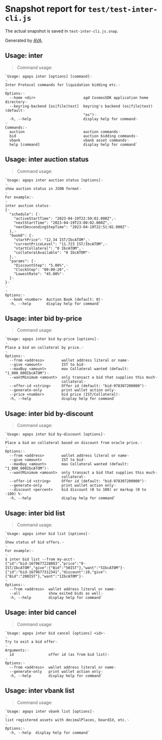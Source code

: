 # Snapshot report for `test/test-inter-cli.js`

The actual snapshot is saved in `test-inter-cli.js.snap`.

Generated by [AVA](https://avajs.dev).

## Usage: inter

> Command usage:

    `Usage: agops inter [options] [command]␊
    ␊
    Inter Protocol commands for liquidation bidding etc.␊
    ␊
    Options:␊
      --home <dir>                      agd CosmosSDK application home directory␊
      --keyring-backend [os|file|test]  keyring's backend (os|file|test) (default␊
                                        "os")␊
      -h, --help                        display help for command␊
    ␊
    Commands:␊
      auction                           auction commands␊
      bid                               auction bidding commands␊
      vbank                             vbank asset commands␊
      help [command]                    display help for command`

## Usage: inter auction status

> Command usage:

    `Usage: agops inter auction status [options]␊
    ␊
    show auction status in JSON format␊
    ␊
    For example:␊
    ␊
    inter auction status␊
    {␊
      "schedule": {␊
        "activeStartTime": "2023-04-19T22:50:02.000Z",␊
        "nextStartTime": "2023-04-19T23:00:02.000Z",␊
        "nextDescendingStepTime": "2023-04-19T22:51:02.000Z"␊
      },␊
      "book0": {␊
        "startPrice": "12.34 IST/IbcATOM",␊
        "currentPriceLevel": "11.723 IST/IbcATOM",␊
        "startCollateral": "0 IbcATOM",␊
        "collateralAvailable": "0 IbcATOM"␊
      },␊
      "params": {␊
        "DiscountStep": "5.00%",␊
        "ClockStep": "00:00:20",␊
        "LowestRate": "45.00%"␊
      }␊
    }␊
    ␊
    ␊
    Options:␊
      --book <number>  Auction Book (default: 0)␊
      -h, --help       display help for command`

## Usage: inter bid by-price

> Command usage:

    `Usage: agops inter bid by-price [options]␊
    ␊
    Place a bid on collateral by price.␊
    ␊
    Options:␊
      --from <address>        wallet address literal or name␊
      --give <amount>         IST to bid␊
      --maxBuy <amount>       max Collateral wanted (default: "1_000_000IbcATOM")␊
      --wantMinimum <amount>  only transact a bid that supplies this much␊
                              collateral␊
      --offer-id <string>     Offer id (default: "bid-978307200000")␊
      --generate-only         print wallet action only␊
      --price <number>        bid price (IST/Collateral)␊
      -h, --help              display help for command`

## Usage: inter bid by-discount

> Command usage:

    `Usage: agops inter bid by-discount [options]␊
    ␊
    Place a bid on collateral based on discount from oracle price.␊
    ␊
    Options:␊
      --from <address>        wallet address literal or name␊
      --give <amount>         IST to bid␊
      --maxBuy <amount>       max Collateral wanted (default: "1_000_000IbcATOM")␊
      --wantMinimum <amount>  only transact a bid that supplies this much␊
                              collateral␊
      --offer-id <string>     Offer id (default: "bid-978307200000")␊
      --generate-only         print wallet action only␊
      --discount <percent>    bid discount (0 to 100) or markup (0 to -100) %␊
      -h, --help              display help for command`

## Usage: inter bid list

> Command usage:

    `Usage: agops inter bid list [options]␊
    ␊
    Show status of bid offers.␊
    ␊
    For example:␊
    ␊
    $ inter bid list --from my-acct␊
    {"id":"bid-1679677228803","price":"9␊
    IST/IbcATOM","give":{"Bid":"50IST"},"want":"5IbcATOM"}␊
    {"id":"bid-1679677312341","discount":10,"give":{"Bid":"200IST"},"want":"1IbcATOM"}␊
    ␊
    Options:␊
      --from <address>  wallet address literal or name␊
      --all             show exited bids as well␊
      -h, --help        display help for command`

## Usage: inter bid cancel

> Command usage:

    `Usage: agops inter bid cancel [options] <id>␊
    ␊
    Try to exit a bid offer␊
    ␊
    Arguments:␊
      id                offer id (as from bid list)␊
    ␊
    Options:␊
      --from <address>  wallet address literal or name␊
      --generate-only   print wallet action only␊
      -h, --help        display help for command`

## Usage: inter vbank list

> Command usage:

    `Usage: agops inter vbank list [options]␊
    ␊
    list registered assets with decimalPlaces, boardId, etc.␊
    ␊
    Options:␊
      -h, --help  display help for command`
